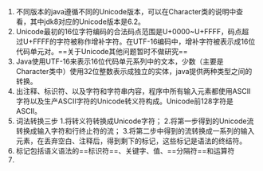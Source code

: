 
1. 不同版本的java遵循不同的Unicode版本，可以在Character类的说明中查看，其中jdk8对应的Unicode版本是6.2。
2. Unicode最初的16位字符编码的合法码点范围是U+0000~U+FFFF，码点超过U+FFFF的字符被称作增补字符。在UTF-16编码中，增补字符被表示成16位代码单元对。==关于Unicode其他问题暂时不做研究==
3. Java使用UTF-16来表示16位代码单元系列中的文本，少数（主要是Character类中）使用32位整数表示成独立的实体，java提供两种类型之间的转换。
4. 出注释、标识符、以及字符和字符串内容，程序中所有输入元素都使用ASCII字符以及生产ASCII字符的Unicode转义符构成。Unicode前128字符是ASCII。
5. 词法转换三步
1.将转义符转换成Unicode字符；
2.将第一步得到的Unicode流转换成输入字符和行终止符的流；
3.将第二步中得到的流转换成一系列的输入元素，在丢弃空白、注释后，得到剩下的标记，这些标记是语法的终结符。
6. 标记包括语义语法的==标识符==、关键字、值、==分隔符==和运算符
7. 
